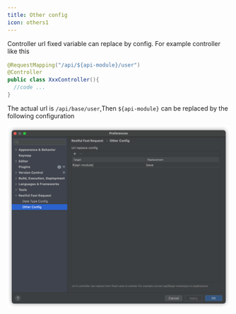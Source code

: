 ```yaml
---
title: Other config
icon: others1
---
```


Controller url fixed variable can replace by config. For example controller like this

```java
@RequestMapping("/api/${api-module}/user")
@Controller
public class XxxController(){
  //code ...
}
```

The actual url is `/api/base/user`,Then `${api-module}` can be replaced by the following configuration

![](/img/otherConfig_en.png)
